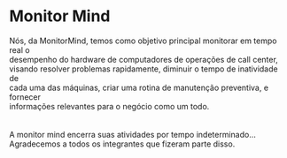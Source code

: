 # Monitor Mind
Nós, da MonitorMind, temos como objetivo principal monitorar em tempo real o <br>
desempenho do hardware de computadores de operações de call center, <br>
visando resolver problemas rapidamente, diminuir o tempo de inatividade de <br>
cada uma das máquinas, criar uma rotina de manutenção preventiva, e fornecer <br>
informações relevantes para o negócio como um todo. <br>
<br><br>
A monitor mind encerra suas atividades por tempo indeterminado...<br>
Agradecemos a todos os integrantes que fizeram parte disso.
